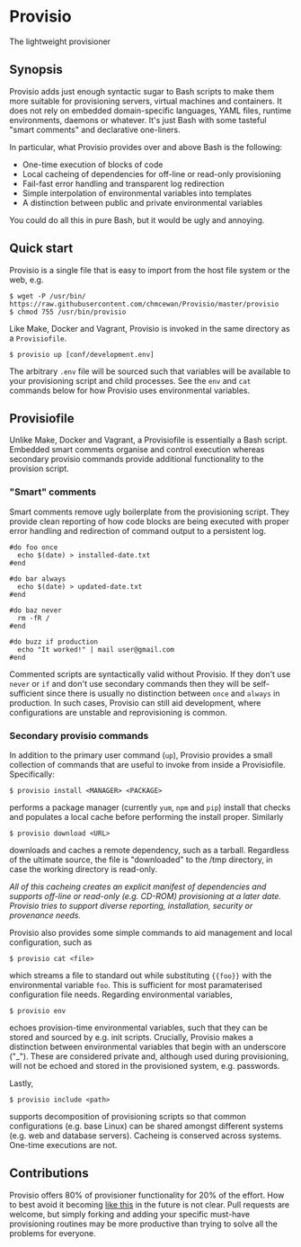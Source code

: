 # Provisio
The lightweight provisioner

## Synopsis
Provisio adds just enough syntactic sugar to Bash scripts to make them more suitable for provisioning servers, virtual machines and containers. It does not rely on embedded domain-specific languages, YAML files, runtime environments, daemons or whatever. It's just Bash with some tasteful "smart comments" and declarative one-liners. 

In particular, what Provisio provides over and above Bash is the following:

* One-time execution of blocks of code
* Local cacheing of dependencies for off-line or read-only provisioning
* Fail-fast error handling and transparent log redirection
* Simple interpolation of environmental variables into templates 
* A distinction between public and private environmental variables

You could do all this in pure Bash, but it would be ugly and annoying.

## Quick start

Provisio is a single file that is easy to import from the host file system or the web, e.g.

    $ wget -P /usr/bin/ https://raw.githubusercontent.com/chmcewan/Provisio/master/provisio
    $ chmod 755 /usr/bin/provisio
    
Like Make, Docker and Vagrant, Provisio is invoked in the same directory as a `Provisiofile`.

    $ provisio up [conf/development.env]
  
The arbitrary `.env` file will be sourced such that variables will be available to your provisioning script and child processes. See the `env` and `cat` commands below for how Provisio uses environmental variables.

## Provisiofile

Unlike Make, Docker and Vagrant, a Provisiofile is essentially a Bash script. Embedded smart comments organise and control execution whereas secondary provisio commands provide additional functionality to the provision script. 
 
### "Smart" comments
 
Smart comments remove ugly boilerplate from the provisioning script. They provide clean reporting of how code blocks are being executed with proper error handling and redirection of command output to a persistent log. 

    #do foo once
      echo $(date) > installed-date.txt
    #end
    
    #do bar always
      echo $(date) > updated-date.txt
    #end
    
    #do baz never
      rm -fR /
    #end
    
    #do buzz if production
      echo "It worked!" | mail user@gmail.com
    #end
    
Commented scripts are syntactically valid without Provisio. If they don't use `never` or `if` and don't use secondary commands then they will be self-sufficient since there is usually no distinction between `once` and `always` in production. In such cases, Provisio can still aid development, where configurations are unstable and reprovisioning is common. 

### Secondary provisio commands

In addition to the primary user command (`up`), Provisio provides a small collection of commands that are useful to invoke from inside a Provisiofile. Specifically:

    $ provisio install <MANAGER> <PACKAGE>
    
performs a package manager (currently `yum`, `npm` and `pip`) install that checks and populates a local cache before performing the install proper. Similarly

    $ provisio download <URL>

downloads and caches a remote dependency, such as a tarball. Regardless of the ultimate source, the file is "downloaded" to the /tmp directory, in case the working directory is read-only.

*All of this cacheing creates an explicit manifest of dependencies and supports off-line or read-only (e.g. CD-ROM) provisioning at a later date. Provisio tries to support diverse reporting, installation, security or provenance needs.*

Provisio also provides some simple commands to aid management and local configuration, such as

    $ provisio cat <file>
    
which streams a file to standard out while substituting `{{foo}}` with the environmental variable `foo`. This is sufficient for most paramaterised configuration file needs. Regarding environmental variables, 

    $ provisio env
    
echoes provision-time environmental variables, such that they can be stored and sourced by e.g. init scripts. Crucially, Provisio makes a distinction between environmental variables that begin with an underscore ("_"). These are considered private and, although used during provisioning, will not be echoed and stored in the provisioned system, e.g. passwords.

Lastly, 

    $ provisio include <path>
    
supports decomposition of provisioning scripts so that common configurations (e.g. base Linux) can be shared amongst different systems (e.g. web and database servers). Cacheing is conserved across systems. One-time executions are not.

## Contributions

Provisio offers 80% of provisioner functionality for 20% of the effort. How to best avoid it becoming [like this](https://xkcd.com/1654/) in the future is not clear. Pull requests are welcome, but simply forking and adding your specific must-have provisioning routines may be more productive than trying to solve all the problems for everyone.




